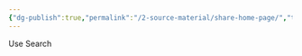```yaml
---
{"dg-publish":true,"permalink":"/2-source-material/share-home-page/","tags":["gardenEntry"],"updated":"2025-04-19T07:36:11.406-05:00"}
---
```



Use Search